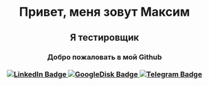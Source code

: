 
<h1 align="center">Привет, меня зовут Максим</a>
<h2 align="center">Я тестировщик</a>
<h3 align="center">Добро пожаловать в мой Github</a>

<div id="badges">
  <br>
  <a href="https://www.linkedin.com/in/doodlezzz/">
    <img src="https://img.shields.io/badge/LinkedIn-blue?style=for-the-badge&logo=linkedin&logoColor=white" alt="LinkedIn Badge"/>
  </a>
  <a href="https://drive.google.com/file/d/1Q63w5n6LhxivDC-NQ44wso2dZwHjJ9P1/view?usp=share_link">
    <img src="https://img.shields.io/badge/myresume-btightgreen?logo=google&logoColor=white&style=for-the-badge" alt="GoogleDisk Badge"/>
  </a>
  <a href="https://t.me/Do_OdlezzZ">
    <img src="https://img.shields.io/badge/Telegram-inactive?logo=telegram&logoColor=white&style=for-the-badge" alt="Telegram Badge"/>
  </a>
</div>





<!--### Hi there 👋

<!--
**iDoOdlezzZ/iDoOdlezzZ** is a ✨ _special_ ✨ repository because its `README.md` (this file) appears on your GitHub profile.

Here are some ideas to get you started:

- 🔭 I’m currently working on ...
- 🌱 I’m currently learning ...
- 👯 I’m looking to collaborate on ...
- 🤔 I’m looking for help with ...
- 💬 Ask me about ...
- 📫 How to reach me: ...
- 😄 Pronouns: ...
- ⚡ Fun fact: ...
-->
